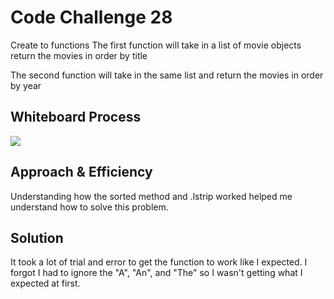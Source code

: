 # Code Challenge 28
Create to functions
The first function will take in a list of movie objects
return the movies in order by title

The second function will take in the same list and return
the movies in order by year

## Whiteboard Process
![](code_challenges/assets/CodeChallenge28.png)

## Approach & Efficiency
Understanding how the sorted method and .lstrip worked helped me understand how to solve this problem.

## Solution
It took a lot of trial and error to get the function to work like I expected. I forgot I had to ignore the "A", "An", and "The" so I wasn't getting what I expected at first.
